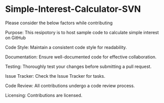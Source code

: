 # Simple-Interest-Calculator-SVN

Please consider the below factors while contributing

Purpose: This resipotory is to host sample code to calculate simple interest on GitHub

Code Style: Maintain a consistent code style for readability.

Documentation: Ensure well-documented code for effective collaboration.

Testing: Thoroughly test your changes before submitting a pull request.

Issue Tracker: Check the Issue Tracker for tasks.

Code Review: All contributions undergo a code review process.

Licensing: Contributions are licensed.
